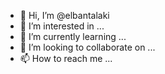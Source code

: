 - 👋 Hi, I’m @elbantalaki
- 👀 I’m interested in ...
- 🌱 I’m currently learning ...
- 💞️ I’m looking to collaborate on ...
- 📫 How to reach me ...

<!---
elbantalaki/elbantalaki is a ✨ special ✨ repository because its `README.md` (this file) appears on your GitHub profile.
You can click the Preview link to take a look at your changes.
--->
